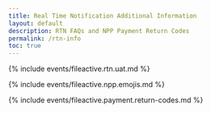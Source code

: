 ```yaml
---
title: Real Time Notification Additional Information
layout: default
description: RTN FAQs and NPP Payment Return Codes
permalink: /rtn-info
toc: true
---
```


<!--RTN User Acceptance Testing Scenarios-->

{% include events/fileactive.rtn.uat.md %}

<!--NPP Emoji Handling-->

{% include events/fileactive.npp.emojis.md %}

<!--NPP Payment Return Codes-->

{% include events/fileactive.payment.return-codes.md %}